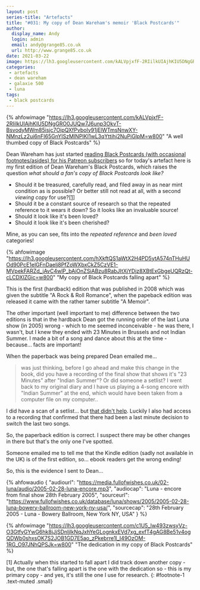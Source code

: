 ```yaml
---
layout: post
series-title: "Artefacts" 
title: "#031: My copy of Dean Wareham's memoir 'Black Postcards'"
author:
  display_name: Andy
  login: admin
  email: andy@grange85.co.uk
  url: http://www.grange85.co.uk
date: 2021-03-22
image: https://lh3.googleusercontent.com/kALVpjxfF-2RIilkUIAjhKIU5DNgGRO0JUQw7J6unp3OkvT-BsvodyMWm85isjc7OipQXfPvboIy91jElWTmsNnwXY-NMnzLz2ui6nFI65GnYISzMINPIKI1wL3qYttihj2NuPiGlpM=w2400
categories:
 - artefacts
 - dean wareham
 - galaxie 500
 - luna
tags:
 - black postcards
---
```

{% ahfowimage "https://lh3.googleusercontent.com/kALVpjxfF-2RIilkUIAjhKIU5DNgGRO0JUQw7J6unp3OkvT-BsvodyMWm85isjc7OipQXfPvboIy91jElWTmsNnwXY-NMnzLz2ui6nFI65GnYISzMINPIKI1wL3qYttihj2NuPiGlpM=w800" "A well thumbed copy of Black Postcards" %}

Dean Wareham has just started [reading Black Postcards (with occasional footnotes/asides) for his Patreon subscribers](https://www.patreon.com/deanandbritta) so for today's artefact here is my first edition of Dean Wareham's Black Postcards, which raises the question _what should a fan's copy of Black Postcards look like?_

 - Should it be treasured, carefully read, and filed away in as near mint condition as is possible? Or better still not read at all, with a second _viewing copy_ for use?[[1]](#footnote-1)
 - Should it be a constant source of research so that the repeated reference to it wears it down? So it looks like an invaluable source!
 - Should it look like it's been loved?
 - Should it look like it's been cherished?

Mine, as you can see, fits into the _repeated reference_ and _been loved_ categories!

{% ahfowimage "https://lh3.googleusercontent.com/hXkftQS1aWtX2H4PD5ytA574nTHuHUOd90PcE1elGFnDaelj8PfZoWXbxCkZ5CzVE1-MVpekFARZd_jAvC4wlP_bAiOnZSiABzu8RabJItXjYDjz8XBtExGbgeUQRzQt-cLCDXlZGic=w800" "My copy of Black Postcards falling apart" %}

<!--more-->

This is the first (hardback) edition that was published in 2008 which was given the subtitle "A Rock & Roll Romance", when the papeback edition was released it came with the rather tamer subtitle "A Memoir".

The other important (well important to me) difference between the two editions is that in the hardback Dean got the running order of the last Luna show (in 2005) wrong - which to me seemed inconceivable - he was there, I wasn't, but I knew they ended with 23 Minutes in Brussels and not Indian Summer. I made a bit of a song and dance about this at the time - because... facts are important!

When the paperback was being prepared Dean emailed me...

> was just thinking, before I go ahead and make this change in the book, did you have a recording of the final show that shows it's "23 Minutes" after "Indian Summer"? Or did someone a setlist? I went back to my original diary and I have us playing a 4-song encore with "Indian Summer" at the end, which would have been taken from a computer file on my computer..

I did have a scan of a setlist... but [that didn't help](https://media.fullofwishes.co.uk/02-luna/show_assets/2005-02-28/2005-02-28-luna-setlist-sean.jpg). Luckily I also had access to a recording that confirmed that there had been a last minute decision to switch the last two songs.

So, the paperback edition is correct. I suspect there may be other changes in there but that's the only one I've spotted.

Someone emailed me to tell me that the Kindle edition (sadly not available in the UK) is of the first edition, so... ebook readers get the wrong ending!

So, this is the evidence I sent to Dean...

 {% ahfowaudio {
  "audiourl": "https://media.fullofwishes.co.uk/02-luna/audio/2005-02-28-luna-encore.mp3",
  "audiocap": "Luna - encore from final show 28th February 2005",
  "sourceurl": "https://www.fullofwishes.co.uk/database/luna/shows/2005/2005-02-28-luna-bowery-ballroom-new-york-ny-usa/",
  "sourcecap": "28th February 2005 - Luna - Bowery Ballroom, New York NY, USA"
  } %}


{% ahfowimage "https://lh3.googleusercontent.com/c1U5_lw493zwsyVz-O3GtfyGYwG6hk8jJjSDnljlkNqJxhYeGLognkxEVd7xg_exfT4gAG8Be51v4ogQDWb0shxsOK7S2JOB1GD7E5ao_zPkebrre1l_I49OzOM-1RG_O97JNhQPSJk=w800" "The dedication in my copy of Black Postcards" %}


[1] Actually when this started to fall apart I did track down another copy - but, the one that's falling apart is the one with the dedication so - this is my primary copy - and yes, it's still the one I use for research.
{: #footnote-1 .text-muted .small}
